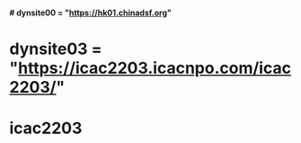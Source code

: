 #### # dynsite00 = "https://hk01.chinadsf.org"
# dynsite03 = "https://icac2203.icacnpo.com/icac2203/"
# icac2203
